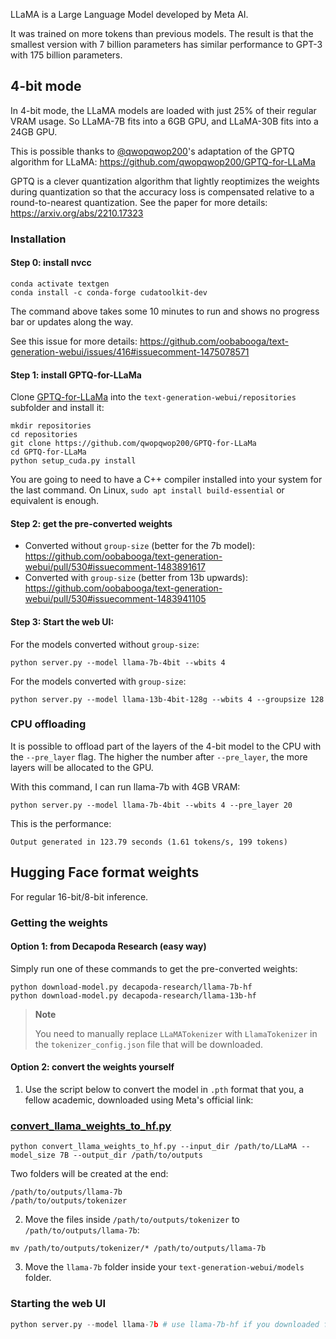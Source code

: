 LLaMA is a Large Language Model developed by Meta AI. 

It was trained on more tokens than previous models. The result is that the smallest version with 7 billion parameters has similar performance to GPT-3 with 175 billion parameters.

## 4-bit mode

In 4-bit mode, the LLaMA models are loaded with just 25% of their regular VRAM usage. So LLaMA-7B fits into a 6GB GPU, and LLaMA-30B fits into a 24GB GPU.

This is possible thanks to [@qwopqwop200](https://github.com/qwopqwop200/GPTQ-for-LLaMa)'s adaptation of the GPTQ algorithm for LLaMA: https://github.com/qwopqwop200/GPTQ-for-LLaMa

GPTQ is a clever quantization algorithm that lightly reoptimizes the weights during quantization so that the accuracy loss is compensated relative to a round-to-nearest quantization. See the paper for more details: https://arxiv.org/abs/2210.17323

### Installation

#### Step 0: install nvcc

```
conda activate textgen
conda install -c conda-forge cudatoolkit-dev
```

The command above takes some 10 minutes to run and shows no progress bar or updates along the way.

See this issue for more details: https://github.com/oobabooga/text-generation-webui/issues/416#issuecomment-1475078571

#### Step 1: install GPTQ-for-LLaMa

Clone [GPTQ-for-LLaMa](https://github.com/qwopqwop200/GPTQ-for-LLaMa) into the `text-generation-webui/repositories` subfolder and install it:

```
mkdir repositories
cd repositories
git clone https://github.com/qwopqwop200/GPTQ-for-LLaMa
cd GPTQ-for-LLaMa
python setup_cuda.py install
```

You are going to need to have a C++ compiler installed into your system for the last command. On Linux, `sudo apt install build-essential` or equivalent is enough.

#### Step 2: get the pre-converted weights

* Converted without `group-size` (better for the 7b model): https://github.com/oobabooga/text-generation-webui/pull/530#issuecomment-1483891617
* Converted with `group-size` (better from 13b upwards): https://github.com/oobabooga/text-generation-webui/pull/530#issuecomment-1483941105 

#### Step 3: Start the web UI:

For the models converted without `group-size`:

```
python server.py --model llama-7b-4bit --wbits 4 
```

For the models converted with `group-size`:

```
python server.py --model llama-13b-4bit-128g --wbits 4 --groupsize 128 
```

### CPU offloading

It is possible to offload part of the layers of the 4-bit model to the CPU with the `--pre_layer` flag. The higher the number after `--pre_layer`, the more layers will be allocated to the GPU.

With this command, I can run llama-7b with 4GB VRAM:

```
python server.py --model llama-7b-4bit --wbits 4 --pre_layer 20
```

This is the performance:

```
Output generated in 123.79 seconds (1.61 tokens/s, 199 tokens)
```
## Hugging Face format weights

For regular 16-bit/8-bit inference.

### Getting the weights

#### Option 1: from Decapoda Research (easy way)

Simply run one of these commands to get the pre-converted weights:

```
python download-model.py decapoda-research/llama-7b-hf
python download-model.py decapoda-research/llama-13b-hf
```

> **Note**
> 
> You need to manually replace `LLaMATokenizer` with `LlamaTokenizer` in the `tokenizer_config.json` file that will be downloaded.

#### Option 2: convert the weights yourself

1. Use the script below to convert the model in `.pth` format that you, a fellow academic, downloaded using Meta's official link:

### [convert_llama_weights_to_hf.py](https://github.com/huggingface/transformers/blob/main/src/transformers/models/llama/convert_llama_weights_to_hf.py)

```
python convert_llama_weights_to_hf.py --input_dir /path/to/LLaMA --model_size 7B --output_dir /path/to/outputs
```

Two folders will be created at the end:

```
/path/to/outputs/llama-7b
/path/to/outputs/tokenizer
```

2. Move the files inside `/path/to/outputs/tokenizer` to `/path/to/outputs/llama-7b`:

```
mv /path/to/outputs/tokenizer/* /path/to/outputs/llama-7b
```

3. Move the `llama-7b` folder inside your `text-generation-webui/models` folder.

### Starting the web UI

```python
python server.py --model llama-7b # use llama-7b-hf if you downloaded from decapoda
```